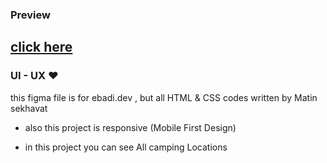 ### Preview
<a href="https://matinsekhavat.github.io/camping-landing-page/">click here</a>
---
### UI - UX ❤
 this figma file is for ebadi.dev , but all HTML & CSS codes written by Matin sekhavat
 - also this project is responsive (Mobile First Design)

- in this project you can see All camping Locations

